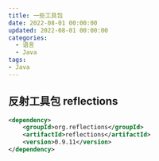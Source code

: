 ```yaml
---
title: 一些工具包
date: 2022-08-01 00:00:00
updated: 2022-08-01 00:00:00
categories:
  - 语言
  - Java
tags:
- Java
---
```


## 反射工具包 reflections

```xml
<dependency>
    <groupId>org.reflections</groupId>
    <artifactId>reflections</artifactId>
    <version>0.9.11</version>
</dependency>
```
